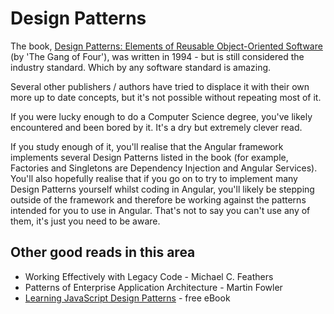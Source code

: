# Design Patterns

The book, [Design Patterns: Elements of Reusable Object-Oriented Software](https://en.wikipedia.org/wiki/Design_Patterns) (by 'The Gang of Four'), was written in 1994 - but is still considered the industry standard. Which by any software standard is amazing.

Several other publishers / authors have tried to displace it with their own more up to date concepts, but it's not possible without repeating most of it.

If you were lucky enough to do a Computer Science degree, you've likely encountered and been bored by it. It's a dry but extremely clever read.

If you study enough of it, you'll realise that the Angular framework implements several Design Patterns listed in the book (for example, Factories and Singletons are Dependency Injection and Angular Services). You'll also hopefully realise that if you go on to try to implement many Design Patterns yourself whilst coding in Angular, you'll likely be stepping outside of the framework and therefore be working against the patterns intended for you to use in Angular. That's not to say you can't use any of them, it's just you need to be aware.

## Other good reads in this area

- Working Effectively with Legacy Code - Michael C. Feathers
- Patterns of Enterprise Application Architecture - Martin Fowler
- [Learning JavaScript Design Patterns](https://addyosmani.com/resources/essentialjsdesignpatterns/book/) - free eBook
